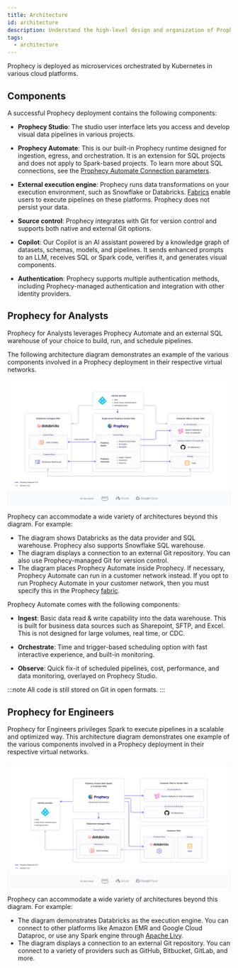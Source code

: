 ```yaml
---
title: Architecture
id: architecture
description: Understand the high-level design and organization of Prophecy
tags:
  - architecture
---
```


Prophecy is deployed as microservices orchestrated by Kubernetes in various cloud platforms.

## Components

A successful Prophecy deployment contains the following components:

- **Prophecy Studio**: The studio user interface lets you access and develop visual data pipelines in various projects.

- **Prophecy Automate**: This is our built-in Prophecy runtime designed for ingestion, egress, and orchestration. It is an extension for SQL projects and does not apply to Spark-based projects. To learn more about SQL connections, see the [Prophecy Automate Connection parameters](/administration/fabrics/prophecy-fabrics/#connections).

- **External execution engine**: Prophecy runs data transformations on your execution environment, such as Snowflake or Databricks. [Fabrics](docs/getting-started/concepts/fabrics.md) enable users to execute pipelines on these platforms. Prophecy does not persist your data.

- **Source control**: Prophecy integrates with Git for version control and supports both native and external Git options.

- **Copilot**: Our Copilot is an AI assistant powered by a knowledge graph of datasets, schemas, models, and pipelines. It sends enhanced prompts to an LLM, receives SQL or Spark code, verifies it, and generates visual components.

- **Authentication**: Prophecy supports multiple authentication methods, including Prophecy-managed authentication and integration with other identity providers.

## Prophecy for Analysts

Prophecy for Analysts leverages Prophecy Automate and an external SQL warehouse of your choice to build, run, and schedule pipelines.

The following architecture diagram demonstrates an example of the various components involved in a Prophecy deployment in their respective virtual networks.

![Prophecy for Analysts](img/arch-prophecy-sql.png)

Prophecy can accommodate a wide variety of architectures beyond this diagram. For example:

- The diagram shows Databricks as the data provider and SQL warehouse. Prophecy also supports Snowflake SQL warehouse.
- The diagram displays a connection to an external Git repository. You can also use Prophecy-managed Git for version control.
- The diagram places Prophecy Automate inside Prophecy. If necessary, Prophecy Automate can run in a customer network instead. If you opt to run Prophecy Automate in your customer network, then you must specify this in the Prophecy [fabric](docs/administration/fabrics/prophecy-fabrics/prophecy-fabrics.md).

Prophecy Automate comes with the following components:

- **Ingest**: Basic data read & write capability into the data warehouse. This is built for business data sources such as Sharepoint, SFTP, and Excel. This is not designed for large volumes, real time, or CDC.

- **Orchestrate**: Time and trigger-based scheduling option with fast interactive experience, and built-in monitoring.

- **Observe**: Quick fix-it of scheduled pipelines, cost, performance, and data monitoring, overlayed on Prophecy Studio.

:::note
All code is still stored on Git in open formats.
:::

## Prophecy for Engineers

Prophecy for Engineers privileges Spark to execute pipelines in a scalable and optimized way. This architecture diagram demonstrates one example of the various components involved in a Prophecy deployment in their respective virtual networks.

![Prophecy for Engineers](img/arch-prophecy-spark.png)

Prophecy can accommodate a wide variety of architectures beyond this diagram. For example:

- The diagram demonstrates Databricks as the execution engine. You can connect to other platforms like Amazon EMR and Google Cloud Dataproc, or use any Spark engine through [Apache Livy](https://livy.apache.org/).
- The diagram displays a connection to an external Git repository. You can connect to a variety of providers such as GitHub, Bitbucket, GitLab, and more.

